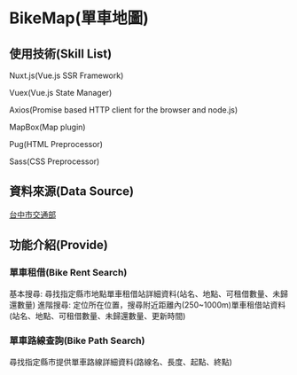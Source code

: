 # BikeMap(單車地圖)
## 使用技術(Skill List)
Nuxt.js(Vue.js SSR Framework)

Vuex(Vue.js State Manager)

Axios(Promise based HTTP client for the browser and node.js)

MapBox(Map plugin)

Pug(HTML Preprocessor)

Sass(CSS Preprocessor)
## 資料來源(Data Source)
[台中市交通部](https://ptx.transportdata.tw/PTX/)

## 功能介紹(Provide)
### 單車租借(Bike Rent Search)
基本搜尋: 尋找指定縣市地點單車租借站詳細資料(站名、地點、可租借數量、未歸還數量)
進階搜尋: 定位所在位置，搜尋附近距離內(250~1000m)單車租借站資料(站名、地點、可租借數量、未歸還數量、更新時間)

### 單車路線查詢(Bike Path Search)
尋找指定縣市提供單車路線詳細資料(路線名、長度、起點、終點)
